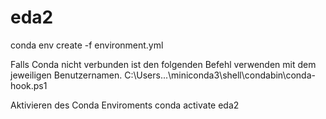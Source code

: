 # eda2
conda env create -f environment.yml

Falls Conda nicht verbunden ist den folgenden Befehl verwenden mit dem jeweiligen Benutzernamen.
C:\Users\...\miniconda3\shell\condabin\conda-hook.ps1 

Aktivieren des Conda Enviroments
conda activate eda2